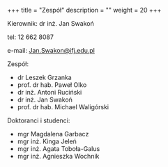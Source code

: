 +++
title = "Zespół"
description = ""
weight = 20
+++

Kierownik: dr inż. Jan Swakoń

tel: 12 662 8087

e-mail: Jan.Swakon@ifj.edu.pl


Zespół:
  - dr Leszek Grzanka
  - prof. dr hab. Paweł Olko
  - dr inż. Antoni Ruciński
  - dr inż. Jan Swakoń
  - prof. dr hab. Michael Waligórski


Doktoranci i studenci:
  - mgr Magdalena Garbacz
  - mgr inż. Kinga Jeleń
  - mgr inż. Agata Toboła-Galus
  - mgr inż. Agnieszka Wochnik